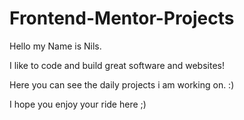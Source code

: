 # Frontend-Mentor-Projects

Hello my Name is Nils. 

I like to code and build great software and websites!

Here you can see the daily projects i am working on. :)

I hope you enjoy your ride here ;)
